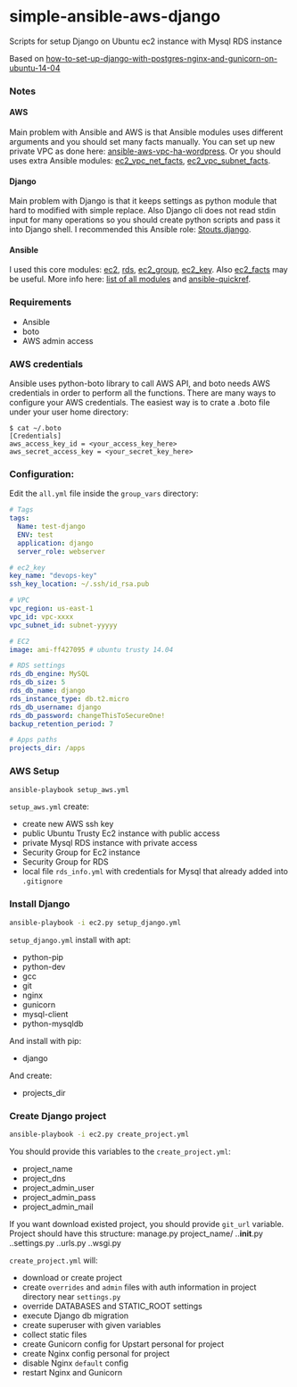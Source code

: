 # simple-ansible-aws-django
Scripts for setup Django on Ubuntu ec2 instance with Mysql RDS instance

Based on [how-to-set-up-django-with-postgres-nginx-and-gunicorn-on-ubuntu-14-04](https://www.digitalocean.com/community/tutorials/how-to-set-up-django-with-postgres-nginx-and-gunicorn-on-ubuntu-14-04)

### Notes

#### AWS
Main problem with Ansible and AWS is that Ansible modules uses different arguments and you should set many facts manually.
You can set up new private VPC as done here: [ansible-aws-vpc-ha-wordpress](https://github.com/arbabnazar/ansible-aws-vpc-ha-wordpress).
Or you should uses extra Ansible modules: [ec2_vpc_net_facts](https://docs.ansible.com/ansible/ec2_vpc_net_facts_module.html), [ec2_vpc_subnet_facts](https://docs.ansible.com/ansible/ec2_vpc_subnet_facts_module.html).

#### Django
Main problem with Django is that it keeps settings as python module that hard to modified with simple replace. Also Django cli does not read stdin input for many operations so you should create python scripts and pass it into Django shell. I recommended this Ansible role: [Stouts.django](https://galaxy.ansible.com/detail#/role/832).

#### Ansible
I used this core modules: [ec2](https://docs.ansible.com/ansible/ec2_module.html), [rds](https://docs.ansible.com/ansible/rds_module.html), [ec2_group](https://docs.ansible.com/ansible/ec2_group_module.html), [ec2_key](https://docs.ansible.com/ansible/ec2_key_module.html). Also [ec2_facts](https://docs.ansible.com/ansible/ec2_facts_module.html) may be useful. More info here: [list of all modules](https://docs.ansible.com/ansible/list_of_all_modules.html) and [ansible-quickref](https://github.com/lorin/ansible-quickref/blob/master/ec2.rst).

### Requirements

- Ansible
- boto
- AWS admin access

### AWS credentials
Ansible uses python-boto library to call AWS API, and boto needs AWS credentials in order to perform all the functions. There are many ways to configure your AWS credentials. The easiest way is to crate a .boto file under your user home directory:
```shell
$ cat ~/.boto
[Credentials]
aws_access_key_id = <your_access_key_here>
aws_secret_access_key = <your_secret_key_here>
```

### Configuration:
Edit the `all.yml` file inside the `group_vars` directory:
```yaml
# Tags
tags:
  Name: test-django
  ENV: test
  application: django
  server_role: webserver

# ec2_key
key_name: "devops-key"
ssh_key_location: ~/.ssh/id_rsa.pub 

# VPC
vpc_region: us-east-1
vpc_id: vpc-xxxx
vpc_subnet_id: subnet-yyyyy

# EC2
image: ami-ff427095 # ubuntu trusty 14.04

# RDS settings
rds_db_engine: MySQL
rds_db_size: 5
rds_db_name: django
rds_instance_type: db.t2.micro
rds_db_username: django
rds_db_password: changeThisToSecureOne!
backup_retention_period: 7

# Apps paths
projects_dir: /apps
```

### AWS Setup

```bash
ansible-playbook setup_aws.yml
```

`setup_aws.yml` create:
- create new AWS ssh key
- public Ubuntu Trusty Ec2 instance with public access
- private Mysql RDS instance with private access
- Security Group for Ec2 instance
- Security Group for RDS
- local file `rds_info.yml` with credentials for Mysql that already added into `.gitignore`

### Install Django

```bash
ansible-playbook -i ec2.py setup_django.yml
```

`setup_django.yml` install with apt:
- python-pip
- python-dev
- gcc
- git
- nginx
- gunicorn
- mysql-client
- python-mysqldb

And install with pip:
- django

And create:
- projects_dir

### Create Django project

```bash
ansible-playbook -i ec2.py create_project.yml
```

You should provide this variables to the `create_project.yml`:
- project_name
- project_dns
- project_admin_user
- project_admin_pass
- project_admin_mail

If you want download existed project, you should provide `git_url` variable. Project should have this structure:
manage.py
project_name/
..__init__.py
..settings.py
..urls.py
..wsgi.py

`create_project.yml` will:
- download or create project
- create `overrides` and `admin` files with auth information in project directory near `settings.py`
- override DATABASES and STATIC_ROOT settings
- execute Django db migration
- create superuser with given variables
- collect static files
- create Gunicorn config for Upstart personal for project
- create Nginx config personal for project
- disable Nginx `default` config
- restart Nginx and Gunicorn
